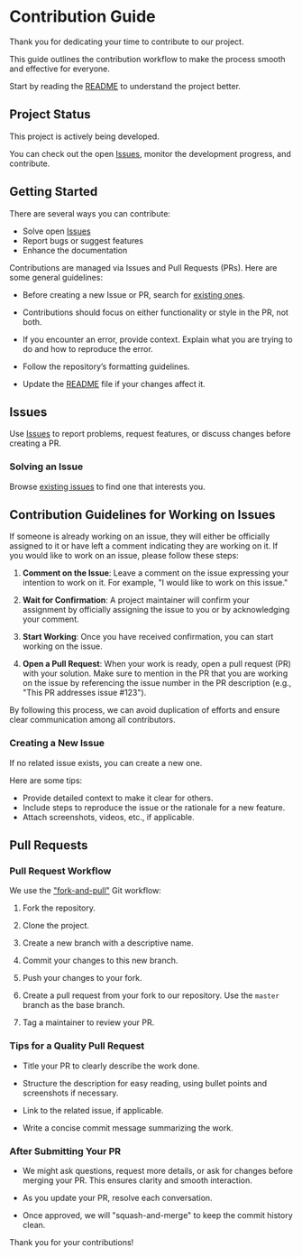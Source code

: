 # Contribution Guide

[GitPR]: https://github.com/susam/gitpr
[Issues]: https://github.com/calimero-network/core/issues
[README]: README.mdx

Thank you for dedicating your time to contribute to our project.

This guide outlines the contribution workflow to make the process smooth and
effective for everyone.

Start by reading the [README][] to understand the project better.

## Project Status

This project is actively being developed.

You can check out the open [Issues][], monitor the development progress, and
contribute.

## Getting Started

There are several ways you can contribute:

- Solve open [Issues][]
- Report bugs or suggest features
- Enhance the documentation

Contributions are managed via Issues and Pull Requests (PRs). Here are some
general guidelines:

- Before creating a new Issue or PR, search for [existing ones][Issues].

- Contributions should focus on either functionality or style in the PR, not
  both.

- If you encounter an error, provide context. Explain what you are trying to do
  and how to reproduce the error.

- Follow the repository’s formatting guidelines.

- Update the [README][] file if your changes affect it.

## Issues

Use [Issues][] to report problems, request features, or discuss changes before
creating a PR.

### Solving an Issue

Browse [existing issues][Issues] to find one that interests you.

## Contribution Guidelines for Working on Issues

If someone is already working on an issue, they will either be officially
assigned to it or have left a comment indicating they are working on it. If you
would like to work on an issue, please follow these steps:

1. **Comment on the Issue**: Leave a comment on the issue expressing your
   intention to work on it. For example, "I would like to work on this issue."

2. **Wait for Confirmation**: A project maintainer will confirm your assignment
   by officially assigning the issue to you or by acknowledging your comment.

3. **Start Working**: Once you have received confirmation, you can start working
   on the issue.

4. **Open a Pull Request**: When your work is ready, open a pull request (PR)
   with your solution. Make sure to mention in the PR that you are working on
   the issue by referencing the issue number in the PR description (e.g., "This
   PR addresses issue #123").

By following this process, we can avoid duplication of efforts and ensure clear
communication among all contributors.

### Creating a New Issue

If no related issue exists, you can create a new one.

Here are some tips:

- Provide detailed context to make it clear for others.
- Include steps to reproduce the issue or the rationale for a new feature.
- Attach screenshots, videos, etc., if applicable.

## Pull Requests

### Pull Request Workflow

We use the ["fork-and-pull"][GitPR] Git workflow:

1. Fork the repository.

2. Clone the project.

3. Create a new branch with a descriptive name.

4. Commit your changes to this new branch.

5. Push your changes to your fork.

6. Create a pull request from your fork to our repository. Use the `master`
   branch as the base branch.

7. Tag a maintainer to review your PR.

### Tips for a Quality Pull Request

- Title your PR to clearly describe the work done.

- Structure the description for easy reading, using bullet points and
  screenshots if necessary.

- Link to the related issue, if applicable.

- Write a concise commit message summarizing the work.

### After Submitting Your PR

- We might ask questions, request more details, or ask for changes before
  merging your PR. This ensures clarity and smooth interaction.

- As you update your PR, resolve each conversation.

- Once approved, we will "squash-and-merge" to keep the commit history clean.

Thank you for your contributions!
